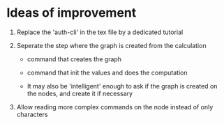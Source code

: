 Ideas of improvement
====================

1. Replace the 'auth-cli' in the tex file by a dedicated tutorial

2. Seperate the step where the graph is created from the calculation
    * command that creates the graph
    * command that init the values and does the computation

    * It may also be 'intelligent' enough to ask if the graph is created on the
      nodes, and create it if necessary

3. Allow reading more complex commands on the node instead of only characters

